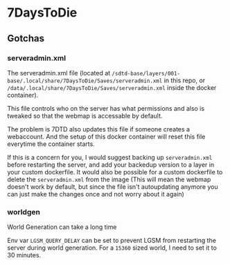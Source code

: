 # 7DaysToDie

## Gotchas

### serveradmin.xml

The serveradmin.xml file (located at `/sdtd-base/layers/001-base/.local/share/7DaysToDie/Saves/serveradmin.xml` in this repo, or `/data/.local/share/7DaysToDie/Saves/serveradmin.xml` inside the docker container).

This file controls who on the server has what permissions and also is tweaked so that the webmap is accessable by default.

The problem is 7DTD also updates this file if someone creates a webaccount. And the setup of this docker container will reset this file everytime the container starts.

If this is a concern for you, I would suggest backing up `serveradmin.xml` before restarting the server, and add your backedup version to a layer in your custom dockerfile. It would also be possible for a custom dockerfile to delete the `serveradmin.xml` from the image (This will mean the webmap doesn't work by default, but since the file isn't autoupdating anymore you can just make the changes once and not worry about it again)

### worldgen

World Generation can take a long time

Env var `LGSM_QUERY_DELAY` can be set to prevent LGSM from restarting the server during world generation. For a `15360` sized world, I need to set it to 30 minutes.
